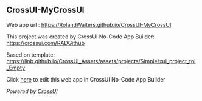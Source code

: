 ## CrossUI-MyCrossUI
Web app url : https://RolandWalters.github.io/CrossUI-MyCrossUI

This project was created by CrossUI No-Code App Builder: https://crossui.com/RADGithub

Based on template: https://linb.github.io/CrossUI_Assets/assets/projects/Simple/xui_project_tpl_Empty

Click [here](https://crossui.com/RADGithub/#!from=github&owner=RolandWalters&repo=CrossUI-MyCrossUI) to edit this web app in CrossUI No-Code App Builder

<i>Powered by [CrossUI](https://crossui.com)</i>
